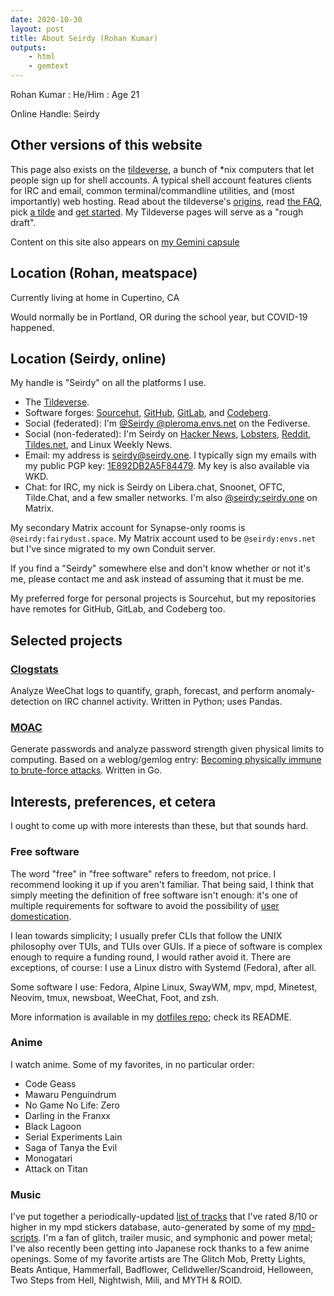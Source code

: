 ```yaml
---
date: 2020-10-30
layout: post
title: About Seirdy (Rohan Kumar)
outputs:
    - html
    - gemtext
---
```

Rohan Kumar : He/Him : Age 21

Online Handle: Seirdy

Other versions of this website
------------------------------

This page also exists on the [tildeverse](https://tildeverse.org/), a bunch of \*nix computers that let people sign up for shell accounts. A typical shell account features clients for IRC and email, common terminal/commandline utilities, and (most importantly) web hosting. Read about the tildeverse's [origins](https://web.archive.org/web/20180917091804/https://medium.com/message/tilde-club-i-had-a-couple-drinks-and-woke-up-with-1-000-nerds-a8904f0a2ebf), read [the FAQ](https://tilde.club/wiki/faq.html), pick [a tilde](https://tilde.club/%7Epfhawkins/othertildes.html) and [get started](https://tilde.club/~anthonydpaul/primer.html). My Tildeverse pages will serve as a "rough draft".

Content on this site also appears on <a href="gemini://seirdy.one">my Gemini capsule</a>

Location (Rohan, meatspace)
---------------------------

Currently living at home in Cupertino, CA

Would normally be in Portland, OR during the school year, but COVID-19 happened.

Location (Seirdy, online)
-------------------------

My handle is "Seirdy" on all the platforms I use.

- The [Tildeverse](https://envs.net/~seirdy).
- Software forges: [Sourcehut](https://sr.ht/~seirdy), [GitHub](https://github.com/Seirdy), [GitLab](https://gitlab.com/Seirdy), and [Codeberg](https://codeberg.org/Seirdy).
- Social (federated): I'm [@Seirdy @pleroma.envs.net](https://pleroma.envs.net/seirdy) on the Fediverse.
- Social (non-federated): I'm Seirdy on [Hacker News](https://news.ycombinator.com/user?id=Seirdy), [Lobsters](https://lobste.rs/u/Seirdy), [Reddit](https://www.reddit.com/user/Seirdy/), [Tildes.net](https://tildes.net/user/Seirdy), and Linux Weekly News.
- Email: my address is <seirdy@seirdy.one>. I typically sign my emails with my public PGP key: [1E892DB2A5F84479](./publickey.asc). My key is also available via WKD.
- Chat: for IRC, my nick is Seirdy on Libera.chat, Snoonet, OFTC, Tilde.Chat, and a few smaller networks. I'm also [@seirdy:seirdy.one](https://matrix.to/#/@seirdy:seirdy.one) on Matrix.

My secondary Matrix account for Synapse-only rooms is `@seirdy:fairydust.space`. My Matrix account used to be `@seirdy:envs.net` but I've since migrated to my own Conduit server.

If you find a "Seirdy" somewhere else and don't know whether or not it's me, please contact me and ask instead of assuming that it must be me.

My preferred forge for personal projects is Sourcehut, but my repositories have remotes for GitHub, GitLab, and Codeberg too.

Selected projects
-----------------

### [Clogstats](https://sr.ht/~seirdy/clogstats/)

Analyze WeeChat logs to quantify, graph, forecast, and perform anomaly-detection on IRC channel activity. Written in Python; uses Pandas.

### [MOAC](https://sr.ht/~seirdy/MOAC/)

Generate passwords and analyze password strength given physical limits to computing. Based on a weblog/gemlog entry: [Becoming physically immune to brute-force attacks](https://seirdy.one/2021/01/12/password-strength.html). Written in Go.

Interests, preferences, et cetera
---------------------------------

I ought to come up with more interests than these, but that sounds hard.

### Free software

The word "free" in "free software" refers to freedom, not price. I recommend looking it up if you aren't familiar. That being said, I think that simply meeting the definition of free software isn't enough: it's one of multiple requirements for software to avoid the possibility of [user domestication](https://seirdy.one/2021/01/27/whatsapp-and-the-domestication-of-users.html).

I lean towards simplicity; I usually prefer CLIs that follow the UNIX philosophy over TUIs, and TUIs over GUIs. If a piece of software is complex enough to require a funding round, I would rather avoid it. There are exceptions, of course: I use a Linux distro with Systemd (Fedora), after all.

Some software I use: Fedora, Alpine Linux, SwayWM, mpv, mpd, Minetest, Neovim, tmux, newsboat, WeeChat, Foot, and zsh.

More information is available in my [dotfiles repo](https://sr.ht/~seirdy/dotfiles); check its README.

### Anime

I watch anime. Some of my favorites, in no particular order:

- Code Geass
- Mawaru Penguindrum
- No Game No Life: Zero
- Darling in the Franxx
- Black Lagoon
- Serial Experiments Lain
- Saga of Tanya the Evil
- Monogatari
- Attack on Titan

### Music

I've put together a periodically-updated [list of tracks](music.txt) that I've rated 8/10 or higher in my mpd stickers database, auto-generated by some of my [mpd-scripts](https://git.sr.ht/~seirdy/mpd-scripts/tree/master/smart-playlists). I'm a fan of glitch, trailer music, and symphonic and power metal; I've also recently been getting into Japanese rock thanks to a few anime openings. Some of my favorite artists are The Glitch Mob, Pretty Lights, Beats Antique, Hammerfall, Badflower, Celldweller/Scandroid, Helloween, Two Steps from Hell, Nightwish, Mili, and MYTH & ROID.

<!--vi:ft=markdown.pandoc.gfm-->

